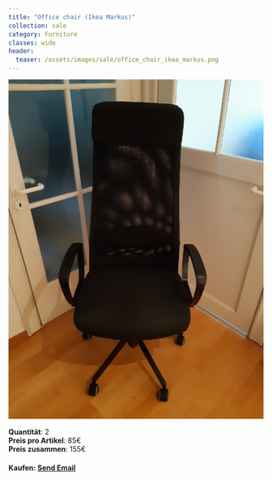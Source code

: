 ```yaml
---
title: "Office chair (Ikea Markus)"
collection: sale
category: Furniture
classes: wide
header: 
  teaser: /assets/images/sale/office_chair_ikea_markus.png
---
```




<a href="">
  <img src="/assets/images/sale/office_chair_ikea_markus.png" alt="Office chair (Ikea Markus)">
</a>

   **Quantit&#228;t**: 2  
   **Preis pro Artikel**: 85€  
   **Preis zusammen**: 155€  


#### Kaufen: <a href = "mailto:digitaldasler@gmail.com?subject=Office chair (Ikea Markus)">Send Email</a>

